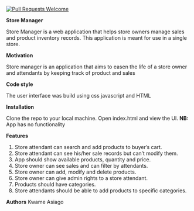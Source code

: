 [![Pull Requests Welcome](https://img.shields.io/badge/PRs-welcome-brightgreen.svg?style=flat)](https://github.com/SelaDanti/Store-Manager-ui/pull/10) 

**Store Manager**

Store Manager is a web application that helps store owners manage sales and product inventory 
records. This application is meant for use in a single store. 

**Motivation**

Store manager is an application that aims to easen the life of a store owner and attendants by keeping track of product and sales

**Code style**

The user interface was build using css javascript and HTML

**Installation**

Clone the repo to your local machine. Open index.html and view the UI. **NB:** App has no functionality

**Features**

1. Store attendant can search and add products to buyer’s cart. 
2. Store attendant can see his/her sale records but can’t modify them. 
3. App should show available products, quantity and price. 
4. Store owner can see sales and can filter by attendants. 
5. Store owner can add, modify and delete products.
6. Store owner can give admin rights to a store attendant. 
7. Products should have categories. 
8. Store attendants should be able to add products to specific categories. 

**Authors**
Kwame Asiago
